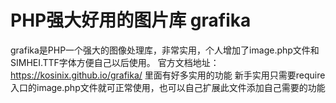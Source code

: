 # PHP强大好用的图片库 grafika
grafika是PHP一个强大的图像处理库，非常实用，个人增加了image.php文件和SIMHEI.TTF字体方便自己以后使用。
官方文档地址：https://kosinix.github.io/grafika/ 里面有好多实用的功能
新手实用只需要require 入口的image.php文件就可正常使用，也可以自己扩展此文件添加自己需要的功能
